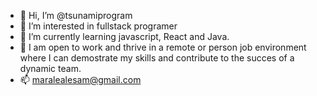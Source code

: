- 👋 Hi, I’m @tsunamiprogram
- 👀 I’m interested in fullstack programer
- 🌱 I’m currently learning javascript, React and Java.
- 💞️ I am open to work and thrive in a remote or person job environment where I can demostrate my skills and contribute to the succes of a dynamic team.
- 📫 maralealesam@gmail.com

<!---
tsunamiprogram/tsunamiprogram is a ✨ special ✨ repository because its `README.md` (this file) appears on your GitHub profile.
You can click the Preview link to take a look at your changes.
--->

